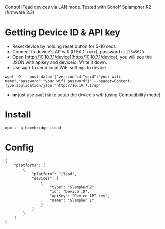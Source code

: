 Control ITead devices via LAN mode. Tested with Sonoff Splampher R2 (firmware 3.3)

Getting Device ID & API key
===

- Reset device by holding reset button for 5-10 secs
- Connect to device's AP wifi (ITEAD-xxxx), password is `12345678`
- Open [http://10.10.7.1/device](http://10.10.7.1/device), you will see the JSON with apikey and deviceid. Write it down.
- Use `wget` to send local WiFi settings to device 
```
wget -O- --post-data='{"version":4,"ssid":"your wifi name","password":"your wifi password"}' --header=Content-Type:application/json "http://10.10.7.1/ap"
```
- **or** just use `ewelink` to setup the device's wifi (using Compatibility mode)

Install
===
```
npm i -g homebridge-itead
```

Config
===
```
{
	"platforms": [
		{
			"platform": "iTead",
			"devices": [
				{
					"type": "SlampherR2",
					"id": "Device ID",
					"apiKey": "Device API key",
					"name": "Slampher 1"
				}
			]
		}	
	]
}
```

